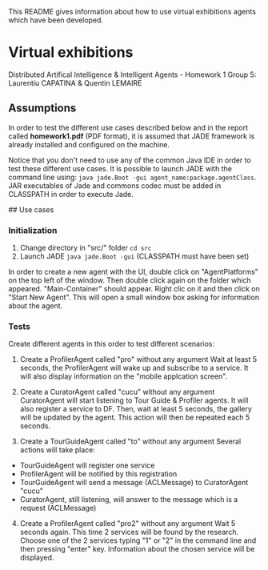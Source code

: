 This README gives information about how to use virtual exhibitions agents which 
have been developed.

# Virtual exhibitions

Distributed Artifical Intelligence & Intelligent Agents - Homework 1
Group 5: Laurentiu CAPATINA & Quentin LEMAIRE

## Assumptions

In order to test the different use cases described below and in the report 
called **homework1.pdf** (PDF format), it is assumed that JADE framework is 
already installed and configured on the machine.

Notice that you don't need to use any of the common Java IDE in order to test 
these different use cases. It is possible to launch JADE with the command line 
using: `java jade.Boot -gui agent_name:package.agentClass`. JAR executables of 
Jade and commons codec must be added in CLASSPATH in order to execute Jade.

## Use cases

### Initialization

1. Change directory in "src/" folder `cd src`
2. Launch JADE `java jade.Boot -gui` (CLASSPATH must have been set)

In order to create a new agent with the UI, double click on "AgentPlatforms" on 
the top left of the window. Then double click again on the folder which 
appeared. "Main-Container" should appear. Right clic on it and then click on 
"Start New Agent". This will open a small window box asking for information 
about the agent.

### Tests

Create different agents in this order to test different scenarios:

1. Create a ProfilerAgent called "pro" without any argument
Wait at least 5 seconds, the ProfilerAgent will wake up and subscribe to a 
service. It will also display information on the "mobile applcation screen".

2. Create a CuratorAgent called "cucu" without any argument
CuratorAgent will start listening to Tour Guide & Profiler agents. It will also 
register a service to DF. Then, wait at least 5 seconds, the gallery will be 
updated by the agent. This action will then be repeated each 5 seconds.

3. Create a TourGuideAgent called "to" without any argument
Several actions will take place:

- TourGuideAgent will register one service
- ProfilerAgent will be notified by this registration
- TourGuideAgent will send a message (ACLMessage) to CuratorAgent "cucu"
- CuratorAgent, still listening, will answer to the message which is a request 
(ACLMessage)

4. Create a ProfilerAgent called "pro2" without any argument
Wait 5 seconds again. This time 2 services will be found by the research. 
Choose one of the 2 services typing "1" or "2" in the command line and then 
pressing "enter" key. Information about the chosen service will be displayed.

